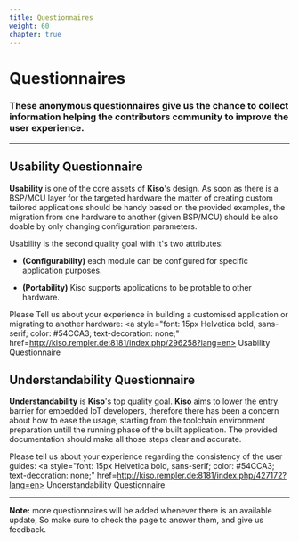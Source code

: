 ```yaml
---
title: Questionnaires
weight: 60
chapter: true
---
```


# Questionnaires

<h3> These anonymous questionnaires give us the chance to collect information helping the contributors community to improve the user experience.</h3>

------

## Usability Questionnaire

**Usability** is one of the core assets of **Kiso**'s design. As soon as there is a BSP/MCU layer for the targeted hardware the matter of creating custom tailored applications should be handy based on the provided examples, the migration from one hardware to another (given BSP/MCU) should be also doable by only changing configuration parameters.

Usability is the second quality goal with it's two attributes:

- **(Configurability)**  each module can be configured for specific application purposes.

- **(Portability)**  Kiso supports applications to be protable to other hardware.

Please Tell us about your experience in building a customised application or migrating to another hardware: <a style="font: 15px Helvetica bold, sans-serif; color: #54CCA3; text-decoration: none;" href=http://kiso.rempler.de:8181/index.php/296258?lang=en> Usability Questionnaire  </a>


## Understandability Questionnaire

**Understandability** is **Kiso**'s top quality goal. **Kiso** aims to lower the entry barrier for embedded IoT developers, therefore there has been a concern about  how to ease the usage, starting from the toolchain environment preparation untill the running phase of the built application. The provided documentation should make all those steps clear and accurate.

Please tell us about your experience regarding the consistency of the user guides: <a style="font: 15px Helvetica bold, sans-serif; color: #54CCA3; text-decoration: none;" href=http://kiso.rempler.de:8181/index.php/427172?lang=en> Understandability Questionnaire </a>

------
**Note:** more questionnaires will be added whenever there is an available update, So make sure to check the page to answer them, and give us feedback.  
